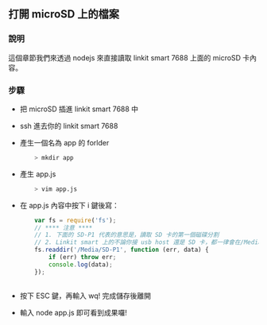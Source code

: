 ## 打開 microSD 上的檔案

### 說明

這個章節我們來透過 nodejs 來直接讀取 linkit smart 7688 上面的 microSD 卡內容。

### 步驟

* 把 microSD 插進 linkit smart 7688 中
* ssh 進去你的 linkit smart 7688
* 產生一個名為 app 的 forlder
    ```sh
        > mkdir app
    ```
* 產生 app.js 
    ```sh
        > vim app.js
    ```
* 在 app.js 內容中按下 i 鍵後寫：
    ``` js
        var fs = require('fs');
        // **** 注意 ****
        // 1. 下面的 SD-P1 代表的意思是，讀取 SD 卡的第一個磁碟分割
        // 2. Linkit smart 上的不論你接 usb host 還是 SD 卡，都一律會在/Media 資料夾下找到
        fs.readdir('/Media/SD-P1', function (err, data) {
            if (err) throw err;
            console.log(data);
        });
        
    ```
    
* 按下 ESC 鍵，再輸入 wq! 完成儲存後離開
* 輸入 node app.js 即可看到成果囉! 


    

        

    